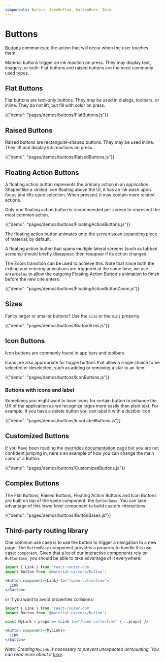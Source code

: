 ```yaml
---
components: Button, IconButton, ButtonBase, Zoom
---
```


# Buttons

[Buttons](https://material.io/guidelines/components/buttons.html) communicate the action that will occur when the user touches them.

Material buttons trigger an ink reaction on press.
They may display text, imagery, or both.
Flat buttons and raised buttons are the most commonly used types.

## Flat Buttons

Flat buttons are text-only buttons.
They may be used in dialogs, toolbars, or inline.
They do not lift, but fill with color on press.

{{"demo": "pages/demos/buttons/FlatButtons.js"}}

## Raised Buttons

Raised buttons are rectangular-shaped buttons.
They may be used inline. They lift and display ink reactions on press.

{{"demo": "pages/demos/buttons/RaisedButtons.js"}}

## Floating Action Buttons

A floating action button represents the primary action in an application.
Shaped like a circled icon floating above the UI, it has an ink wash upon focus and lifts upon selection.
When pressed, it may contain more related actions.

Only one floating action button is recommended per screen to represent the most common action.

{{"demo": "pages/demos/buttons/FloatingActionButtons.js"}}

The floating action button animates onto the screen as an expanding piece of material, by default.

A floating action button that spans multiple lateral screens (such as tabbed screens) should briefly disappear,
then reappear if its action changes.

The Zoom transition can be used to achieve this. Note that since both the exiting and entering
animations are triggered at the same time, we use `enterDelay` to allow the outgoing Floating Action Button's
animation to finish before the new one enters.

{{"demo": "pages/demos/buttons/FloatingActionButtonZoom.js"}}

## Sizes

Fancy larger or smaller buttons? Use the `size` or the `mini` property.

{{"demo": "pages/demos/buttons/ButtonSizes.js"}}

## Icon Buttons

Icon buttons are commonly found in app bars and toolbars.

Icons are also appropriate for toggle buttons that allow a single choice to be selected or
deselected, such as adding or removing a star to an item.

{{"demo": "pages/demos/buttons/IconButtons.js"}}

### Buttons with icons and label

Sometimes you might want to have icons for certain button to enhance the UX of the application as we recognize logos more easily than plain text. For example, if you have a delete button you can label it with a dustbin icon.

{{"demo": "pages/demos/buttons/IconLabelButtons.js"}}

## Customized Buttons

If you have been reading the [overrides documentation page](/customization/overrides)
but you are not confident jumping in, here's an example of how you can change the main color of a Button.

{{"demo": "pages/demos/buttons/CustomizedButtons.js"}}

## Complex Buttons

The Flat Buttons, Raised Buttons, Floating Action Buttons and Icon Buttons are built on top of the same component: the `ButtonBase`.
You can take advantage of this lower level component to build custom interactions.

{{"demo": "pages/demos/buttons/ButtonBases.js"}}

## Third-party routing library

One common use case is to use the button to trigger a navigation to a new page.
The `ButtonBase` component provides a property to handle this use case: `component`.
Given that a lot of our interactive components rely on `ButtonBase`, you should be
able to take advantage of it everywhere:

```jsx
import { Link } from 'react-router-dom'
import Button from '@material-ui/core/Button';

<Button component={Link} to="/open-collective">
  Link
</Button>
```

or if you want to avoid properties collisions:

```jsx
import { Link } from 'react-router-dom'
import Button from '@material-ui/core/Button';

const MyLink = props => <Link to="/open-collective" {...props} />

<Button component={MyLink}>
  Link
</Button>
```

*Note: Creating `MyLink` is necessary to prevent unexpected unmounting. You can read more about it [here](/guides/composition#component-property).*
